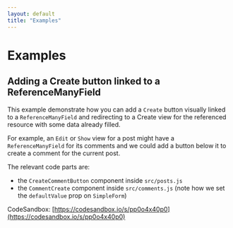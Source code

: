 ```yaml
---
layout: default
title: "Examples"
---
```


# Examples

## Adding a Create button linked to a ReferenceManyField

This example demonstrate how you can add a `Create` button visually linked to a `ReferenceManyField` and redirecting to a Create view for the referenced resource with some data already filled.

For example, an `Edit` or `Show` view for a post might have a `ReferenceManyField` for its comments and we could add a button below it to create a comment for the current post.

The relevant code parts are:

* the `CreateCommentButton` component inside `src/posts.js`
* the `CommentCreate` component inside `src/comments.js` (note how we set the `defaultValue` prop on `SimpleForm`)

CodeSandbox: [https://codesandbox.io/s/pp0o4x40p0](https://codesandbox.io/s/pp0o4x40p0)
